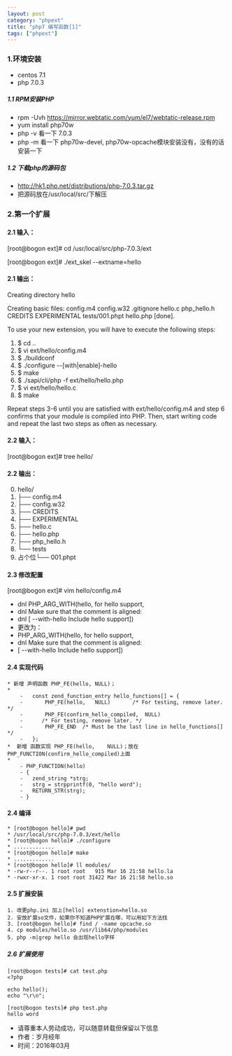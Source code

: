 ```yaml
---
layout: post
category: "phpext"
title: "php7 编写函数[1]"
tags: ["phpext"]
---
```


### 1.环境安装

* centos 7.1
* php 7.0.3

##### 1.1 RPM安装PHP
* rpm -Uvh https://mirror.webtatic.com/yum/el7/webtatic-release.rpm 
* yum install php70w
* php -v 看一下 7.0.3
* php -m 看一下 php70w-devel, php70w-opcache模块安装没有，没有的话安装一下 

##### 1.2 下载php的源码包
* http://hk1.php.net/distributions/php-7.0.3.tar.gz
* 把源码放在/usr/local/src/下解压


### 2.第一个扩展

#### 2.1 输入：

[root@bogon ext]# cd /usr/local/src/php-7.0.3/ext

[root@bogon ext]# ./ext_skel --extname=hello
#### 2.1 输出：
Creating directory hello
	
Creating basic files: config.m4 config.w32 .gitignore hello.c php_hello.h
CREDITS EXPERIMENTAL tests/001.phpt hello.php [done].
	
To use your new extension, you will have to execute the following steps:
	
1.  $ cd ..
2.  $ vi ext/hello/config.m4
3.  $ ./buildconf
4.  $ ./configure --[with|enable]-hello
5.  $ make
6.  $ ./sapi/cli/php -f ext/hello/hello.php
7.  $ vi ext/hello/hello.c
8.  $ make
	
Repeat steps 3-6 until you are satisfied with ext/hello/config.m4 and
step 6 confirms that your module is compiled into PHP. Then, start writing
code and repeat the last two steps as often as necessary.

#### 2.2 输入：
[root@bogon ext]# tree hello/

#### 2.2 输出：
0. hello/
1. ├── config.m4
2. ├── config.w32
3. ├── CREDITS
4. ├── EXPERIMENTAL
5. ├── hello.c
6. ├── hello.php
7. ├── php_hello.h
8. └── tests
9. 占个位└── 001.phpt

#### 2.3 修改配置
[root@bogon ext]# vim hello/config.m4

* dnl PHP_ARG_WITH(hello, for hello support,
* dnl Make sure that the comment is aligned:
* dnl [  --with-hello             Include hello support])
* 更改为：
* PHP_ARG_WITH(hello, for hello support,
* dnl Make sure that the comment is aligned:
* [  --with-hello             Include hello support])


#### 2.4 实现代码
	* 新增 声明函数 PHP_FE(hello,	NULL)；
	* 
		- 	const zend_function_entry hello_functions[] = {
		- 		PHP_FE(hello,	NULL)		/* For testing, remove later. */
		- 		PHP_FE(confirm_hello_compiled,	NULL)
		- 	   /* For testing, remove later. */
		-		PHP_FE_END	/* Must be the last line in hello_functions[] */
		-	};
	*  新增 函数实现 PHP_FE(hello,	NULL)；放在PHP_FUNCTION(confirm_hello_compiled)上面
	*  
		- PHP_FUNCTION(hello)
		- {
		- 	zend_string *strg;
		-	strg = strpprintf(0, "hello word");
		-	RETURN_STR(strg);
		- }

#### 2.4 编译
	* [root@bogon hello]# pwd
	* /usr/local/src/php-7.0.3/ext/hello
	* [root@bogon hello]# ./configure
	* ............. 
	* [root@bogon hello]# make
	* .............
	* [root@bogon hello]# ll modules/
	* -rw-r--r--. 1 root root   915 Mar 16 21:58 hello.la
	* -rwxr-xr-x. 1 root root 31422 Mar 16 21:58 hello.so

#### 2.5 扩展安装
	1. 改更php.ini 加上[hello] extenstion=hello.so
	2. 安放扩展so文件，如果你不知道PHP扩展在哪，可以用如下方法找
	3. [root@bogon hello]# find / -name opcache.so
	4. cp modules/hello.so /usr/lib64/php/modules
	5. php -m|grep hello 会出现hello字样


##### 2.6 扩展使用

	[root@bogon tests]# cat test.php
	<?php
	
	echo hello();
	echo "\r\n";
	
	[root@bogon tests]# php test.php
	hello word  
>
- 请尊重本人劳动成功，可以随意转载但保留以下信息 
- 作者：岁月经年 
- 时间：2016年03月
